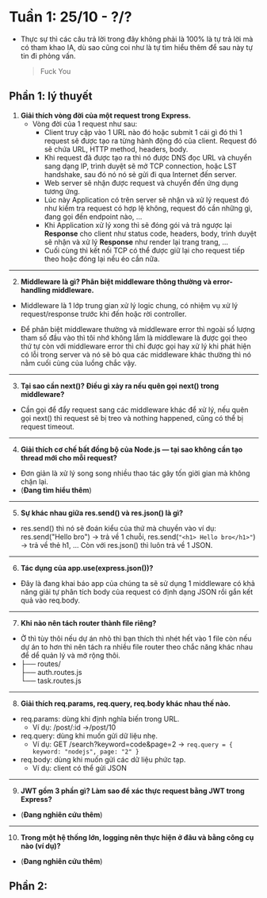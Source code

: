 # Tuần 1: 25/10 - ?/?

- Thực sự thì các câu trả lời trong đây không phải là 100% là tự trả lời mà có tham khao IA, dù sao cũng coi như là tự tìm hiểu thêm để sau này tự tin đi phỏng vấn.
  > Fuck You

## Phần 1: lý thuyết

1. **Giải thích vòng đời của một request trong Express.**
   - Vòng đời của 1 request như sau:
     - Client truy cập vào 1 URL nào đó hoặc submit 1 cái gì đó thì 1 request sẽ được tạo ra từng hành động đó của client. Request đó sẽ chứa URL, HTTP method, headers, body.
     - Khi request đã được tạo ra thì nó được DNS đọc URL và chuyển sang dạng IP, trình duyệt sẽ mở TCP connection, hoặc LST handshake, sau đó nó nó sẻ gửi đi qua Internet đến server.
     - Web server sẽ nhận được request và chuyển đến ứng dụng tương ứng.
     - Lúc này Application có trên server sẽ nhận và xử lý request đó như kiểm tra request có hợp lệ không, request đó cần những gì, đang gọi đến endpoint nào, ...
     - Khi Application xử lý xong thì sẽ đóng gói vả trả ngược lại **Response** cho client như status code, headers, body, trình duyệt sẽ nhận và xử lý **Response** như render lại trang trang, ...
     - Cuối cùng thì kết nối TCP có thể được giữ lại cho request tiếp theo hoặc đóng lại nếu éo cần nữa.

---

2. **Middleware là gì? Phân biệt middleware thông thường và error-handling middleware.**

- Middleware là 1 lớp trung gian xử lý logic chung, có nhiệm vụ xử lý request/response trước khi đến hoặc rời controller.

- Để phân biệt middleware thường và middleware error thì ngoài số lượng tham số đầu vào thì tôi nhớ không lầm là middleware là được gọi theo thứ tự còn với middleware error thì chỉ được gọi hay xử lý khi phát hiện có lỗi trong server và nó sẽ bỏ qua các middleware khác thường thì nó nằm cuối cùng của luồng chắc vậy.

---

3. **Tại sao cần next()? Điều gì xảy ra nếu quên gọi next() trong middleware?**

- Cần gọi để đẩy request sang các middleware khác để xử lý, nếu quên gọi next() thì request sẽ bị treo và nothing happened, cũng có thể bị request timeout.

---

4. **Giải thích cơ chế bất đồng bộ của Node.js — tại sao không cần tạo thread mới cho mỗi request?**

- Đơn giản là xử lý song song nhiều thao tác gây tốn giời gian mà không chặn lại.
- (**Đang tìm hiểu thêm**)

---

5. **Sự khác nhau giữa res.send() và res.json() là gì?**

- res.send() thì nó sẽ đoán kiểu của thứ mà chuyền vào ví dụ: res.send("Hello bro") -> trả về 1 chuỗi, res.send(`"<h1> Hello bro</h1>"`) -> trả về thẻ h1, ... Còn với res.json() thì luôn trả về 1 JSON.

---

6. **Tác dụng của app.use(express.json())?**

- Đây là đang khai báo app của chúng ta sẽ sử dụng 1 middleware có khả năng giải tự phân tích body của request có định dạng JSON rồi gắn kết quả vào req.body.

---

7. **Khi nào nên tách router thành file riêng?**

- Ờ thì tùy thôi nếu dự án nhỏ thì bạn thích thì nhét hết vào 1 file còn nếu dự án to hơn thì nên tách ra nhiều file router theo chắc năng khác nhau để dể quản lý và mở rộng thôi.
- ├── routes/  
  ├── auth.routes.js  
  └── task.routes.js

---

8. **Giải thích req.params, req.query, req.body khác nhau thế nào.**

- req.params: dùng khi định nghĩa biến trong URL.
  - Ví dụ: /post/:id ->/post/10
- req.query: dùng khi muốn gửi dữ liệu nhẹ.
  - Ví dụ: GET /search?keyword=code&page=2 -> `req.query = { keyword: "nodejs", page: "2" } `
- req.body: dùng khi muốn gửi các dữ liệu phức tạp.
  - Ví dụ: client có thể gửi JSON

---

9. **JWT gồm 3 phần gì? Làm sao để xác thực request bằng JWT trong Express?**

- (**Đang nghiên cứu thêm**)

---

10. **Trong một hệ thống lớn, logging nên thực hiện ở đâu và bằng công cụ nào (ví dụ)?**

- (**Đang nghiên cứu thêm**)

## Phần 2:
